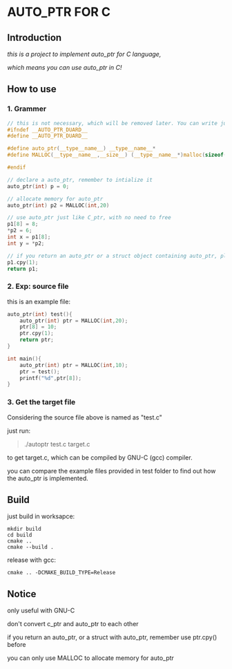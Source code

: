 # AUTO_PTR FOR C
## Introduction
*this is a project to implement auto_ptr for C language,*

*which means you can use auto_ptr in C!*

## How to use
### 1. Grammer
```C
// this is not necessary, which will be removed later. You can write just to prevent your text-editor reporting an error. 
#ifndef __AUTO_PTR_DUARD__
#define __AUTO_PTR_DUARD__

#define auto_ptr(__type__name__) __type__name__*
#define MALLOC(__type__name__,__size__) (__type__name__*)malloc(sizeof(__type__name__)*(__size__));

#endif

// declare a auto_ptr, remember to intialize it
auto_ptr(int) p = 0;

// allocate memory for auto_ptr 
auto_ptr(int) p2 = MALLOC(int,20)

// use auto_ptr just like C_ptr, with no need to free
p1[8] = 8;
*p2 = 6;
int x = p1[8];
int y = *p2;

// if you return an auto_ptr or a struct object containing auto_ptr, please use p.cpy(size_t) first, which will increases the count by size_t.
p1.cpy(1);
return p1;
```


### 2. Exp: source file
this is an example file:
```C
auto_ptr(int) test(){
    auto_ptr(int) ptr = MALLOC(int,20);
    ptr[8] = 10;
    ptr.cpy(1);
	return ptr;
}

int main(){
	auto_ptr(int) ptr = MALLOC(int,10);
	ptr = test();
    printf("%d",ptr[8]);
}

```


### 3. Get the target file
Considering the source file above is named as "test.c"

just run:
>./autoptr test.c target.c

to get target.c, which can be compiled by GNU-C (gcc) compiler.

you can compare the example files provided in test folder to find out how the auto_ptr is implemented.

## Build

just build in worksapce:
```
mkdir build
cd build
cmake ..
cmake --build .
```
release with gcc:
```
cmake .. -DCMAKE_BUILD_TYPE=Release
```

## Notice

only useful with GNU-C

don't convert c_ptr and auto_ptr to each other

if you return an auto_ptr, or a struct with auto_ptr, remember use ptr.cpy() before

you can only use MALLOC to allocate memory for auto_ptr